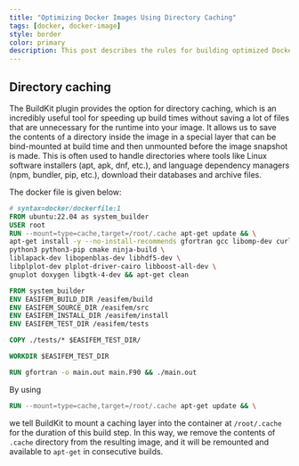 ```yaml
---
title: "Optimizing Docker Images Using Directory Caching"
tags: [docker, docker-image]
style: border
color: primary
description: This post describes the rules for building optimized Docker images.
---
```


## Directory caching

The BuildKit plugin provides the option for directory caching, which is an incredibly useful tool for speeding up build times without saving a lot of files that are unnecessary for the runtime into your image. It allows us to save the contents of a directory inside the image in a special layer that can be bind-mounted at build time and then unmounted before the image snapshot is made. This is often used to handle directories where tools like Linux software installers (apt, apk, dnf, etc.), and language dependency managers (npm, bundler, pip, etc.), download their databases and archive files.

The docker file is given below:

```Dockerfile
# syntax=docker/dockerfile:1
FROM ubuntu:22.04 as system_builder
USER root
RUN --mount=type=cache,target=/root/.cache apt-get update && \
apt-get install -y --no-install-recommends gfortran gcc libomp-dev curl git \
python3 python3-pip cmake ninja-build \
liblapack-dev libopenblas-dev libhdf5-dev \
libplplot-dev plplot-driver-cairo libboost-all-dev \
gnuplot doxygen libgtk-4-dev && apt-get clean

FROM system_builder
ENV EASIFEM_BUILD_DIR /easifem/build
ENV EASIFEM_SOURCE_DIR /easifem/src
ENV EASIFEM_INSTALL_DIR /easifem/install
ENV EASIFEM_TEST_DIR /easifem/tests

COPY ./tests/* $EASIFEM_TEST_DIR/

WORKDIR $EASIFEM_TEST_DIR

RUN gfortran -o main.out main.F90 && ./main.out
```

By using 

```dockerfile
RUN --mount=type=cache,target=/root/.cache apt-get update && \
```

we tell BuildKit to mount a caching layer into the container at `/root/.cache` for the duration of this build step. In this way, we remove the contents of `.cache` directory from the resulting image, and it will be remounted and available to `apt-get` in consecutive builds.

